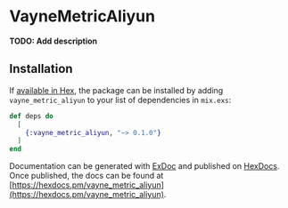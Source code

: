 # VayneMetricAliyun

**TODO: Add description**

## Installation

If [available in Hex](https://hex.pm/docs/publish), the package can be installed
by adding `vayne_metric_aliyun` to your list of dependencies in `mix.exs`:

```elixir
def deps do
  [
    {:vayne_metric_aliyun, "~> 0.1.0"}
  ]
end
```

Documentation can be generated with [ExDoc](https://github.com/elixir-lang/ex_doc)
and published on [HexDocs](https://hexdocs.pm). Once published, the docs can
be found at [https://hexdocs.pm/vayne_metric_aliyun](https://hexdocs.pm/vayne_metric_aliyun).

